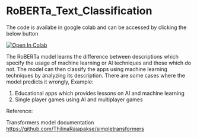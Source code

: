 # RoBERTa_Text_Classification

The code is availabe in google colab and can be accessed by clicking the below button

[![Open In Colab](https://colab.research.google.com/assets/colab-badge.svg)](https://colab.research.google.com/drive/1wvrgcSFl5VMOn-VOAbmOPmqkSN1DUrAr?authuser=1#scrollTo=FRNajfEL_WZB)

The RoBERTa model learns the difference between descriptions which specify the usage of machine learning or AI techniques and those which do not. The model can then classify the apps using machine learning techniques by analyzing its description. There are some cases where the model predicts it wrongly, 
Example:

1. Educational apps which provides lessons on AI and machine learning
2. Single player games using AI and multiplayer games

Reference:

Transformers model documentation
https://github.com/ThilinaRajapakse/simpletransformers
